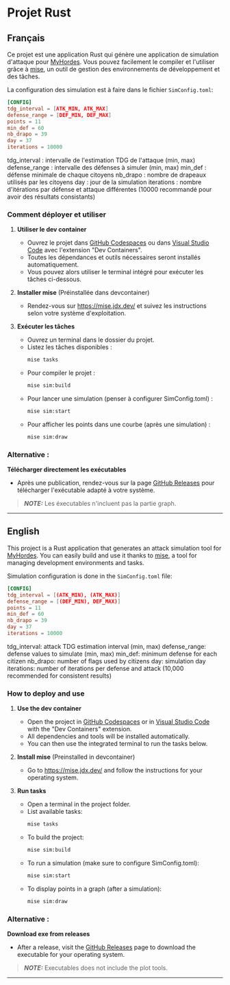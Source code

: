 # Projet Rust

## Français

Ce projet est une application Rust qui génère une application de simulation d'attaque pour [MyHordes](https://myhordes.de/).
Vous pouvez facilement le compiler et l'utiliser grâce à [mise](https://mise.jdx.dev/), un outil de gestion des environnements de développement et des tâches.

La configuration des simulation est à faire dans le fichier `SimConfig.toml`:

```toml
[CONFIG]
tdg_interval = [ATK_MIN, ATK_MAX]
defense_range = [DEF_MIN, DEF_MAX]
points = 11
min_def = 60
nb_drapo = 39
day = 37
iterations = 10000
```
tdg_interval : intervalle de l'estimation TDG de l'attaque (min, max)
defense_range : intervalle des défenses à simuler (min, max)
min_def : défense minimale de chaque citoyens
nb_drapo : nombre de drapeaux utilisés par les citoyens
day : jour de la simulation
iterations : nombre d'itérations par défense et attaque différentes (10000 recommandé pour avoir des résultats consistants)

### Comment déployer et utiliser

1. **Utiliser le dev container**
   - Ouvrez le projet dans [GitHub Codespaces](https://github.com/features/codespaces)
   ou dans [Visual Studio Code](https://code.visualstudio.com/) avec l'extension "Dev Containers".
   - Toutes les dépendances et outils nécessaires seront installés automatiquement.
   - Vous pouvez alors utiliser le terminal intégré pour exécuter les tâches ci-dessous.

2. **Installer mise** (Préinstallée dans devcontainer)
   - Rendez-vous sur https://mise.jdx.dev/ et suivez les instructions selon votre système d'exploitation.

3. **Exécuter les tâches**
   - Ouvrez un terminal dans le dossier du projet.
   - Listez les tâches disponibles :
     ```sh
     mise tasks
     ```
   - Pour compiler le projet :
     ```sh
     mise sim:build
     ```
   - Pour lancer une simulation (penser à configurer SimConfig.toml) :
       ```sh
       mise sim:start
       ```
   - Pour afficher les points dans une courbe (après une simulation) :
       ```sh
       mise sim:draw
       ```


### Alternative :
**Télécharger directement les exécutables**
   - Après une publication, rendez-vous sur la page [GitHub Releases](https://github.com/Axfalt/DebordoStat/releases) pour télécharger l'exécutable adapté à votre système.

> **_NOTE:_** Les éxecutables n'incluent pas la partie graph.

---

## English

This project is a Rust application that generates an attack simulation tool for [MyHordes](https://myhordes.de/).
You can easily build and use it thanks to [mise](https://mise.jdx.dev/), a tool for managing development environments and tasks.

Simulation configuration is done in the `SimConfig.toml` file:

```toml
[CONFIG]
tdg_interval = [(ATK_MIN), (ATK_MAX)]
defense_range = [(DEF_MIN), DEF_MAX)]
points = 11
min_def = 60
nb_drapo = 39
day = 37
iterations = 10000
```
tdg_interval: attack TDG estimation interval (min, max)
defense_range: defense values to simulate (min, max)
min_def: minimum defense for each citizen
nb_drapo: number of flags used by citizens
day: simulation day
iterations: number of iterations per defense and attack (10,000 recommended for consistent results)

### How to deploy and use

1. **Use the dev container**
   - Open the project in [GitHub Codespaces](https://github.com/features/codespaces) or in [Visual Studio Code](https://code.visualstudio.com/) with the "Dev Containers" extension.
   - All dependencies and tools will be installed automatically.
   - You can then use the integrated terminal to run the tasks below.

2. **Install mise** (Preinstalled in devcontainer)
   - Go to https://mise.jdx.dev/ and follow the instructions for your operating system.

3. **Run tasks**
   - Open a terminal in the project folder.
   - List available tasks:
     ```sh
     mise tasks
     ```
   - To build the project:
     ```sh
     mise sim:build
     ```
   - To run a simulation (make sure to configure SimConfig.toml):
     ```sh
     mise sim:start
     ```
   - To display points in a graph (after a simulation):
       ```sh
       mise sim:draw
       ```

### Alternative :
**Download exe from releases**
- After a release, visit the [GitHub Releases](https://github.com/Axfalt/DebordoStat/releases) page to download the executable for your operating system.

> **_NOTE:_** Executables does not include the plot tools.
  

---
